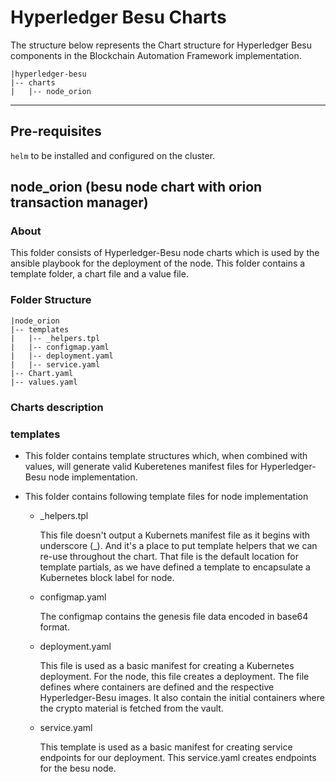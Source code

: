 # Hyperledger Besu Charts

The structure below represents the Chart structure for Hyperledger Besu components in the Blockchain Automation Framework implementation.

```
|hyperledger-besu
|-- charts
|   |-- node_orion
```
-------------

## Pre-requisites

``helm`` to be installed and configured on the cluster.

## node_orion (besu node chart with orion transaction manager)

### About
This folder consists of Hyperledger-Besu node charts which is used by the ansible playbook for the deployment of the node. This folder contains a template folder, a chart file and a value file.

### Folder Structure
```
|node_orion
|-- templates
|   |-- _helpers.tpl
|   |-- configmap.yaml
|   |-- deployment.yaml
|   |-- service.yaml
|-- Chart.yaml
|-- values.yaml
```

### Charts description

### templates
- This folder contains template structures which, when combined with values, will generate valid Kuberetenes manifest files for Hyperledger-Besu node implementation.
- This folder contains following template files for node implementation

  - _helpers.tpl   

      This file doesn't output a Kubernets manifest file as it begins with underscore (_). And it's a place to put template helpers that we can re-use throughout the chart.
      That file is the default location for template partials, as we have defined a template to encapsulate a Kubernetes block label for node.

  - configmap.yaml   

      The configmap contains the genesis file data encoded in base64 format.

  - deployment.yaml   

      This file is used as a basic manifest for creating a Kubernetes deployment. For the node, this file creates a deployment. The file defines where containers are defined and the respective Hyperledger-Besu images. It also contain the initial containers where the crypto material is fetched from the vault.

  - service.yaml   

      This template is used as a basic manifest for creating service endpoints for our deployment.
      This service.yaml creates endpoints for the besu node.
